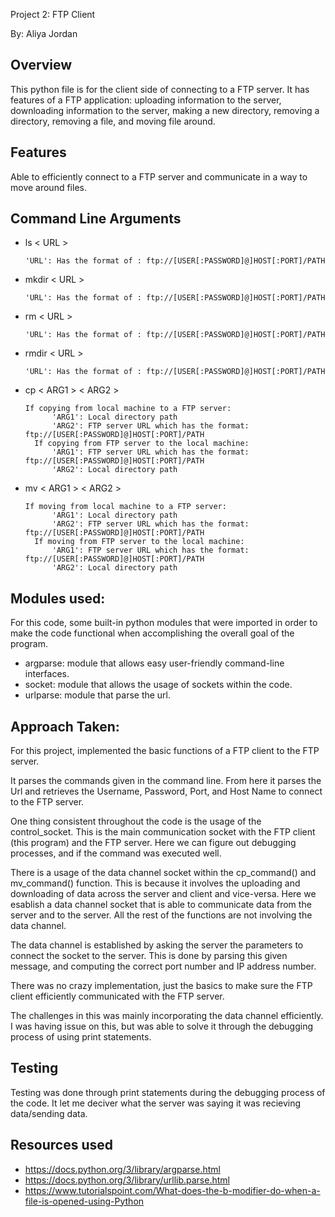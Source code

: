 Project 2: FTP Client

By: Aliya Jordan

## Overview 
This python file is for the client side of connecting to a FTP server.
It has features of a FTP application: uploading information to the server, downloading information to the server, making a new directory, removing a directory, removing a file, and moving file around.

## Features
Able to efficiently connect to a FTP server and communicate in a way to move around files. 

## Command Line Arguments
- ls $<$ URL $>$

      'URL': Has the format of : ftp://[USER[:PASSWORD]@]HOST[:PORT]/PATH
- mkdir $<$ URL $>$

      'URL': Has the format of : ftp://[USER[:PASSWORD]@]HOST[:PORT]/PATH         
- rm $<$ URL $>$

      'URL': Has the format of : ftp://[USER[:PASSWORD]@]HOST[:PORT]/PATH
- rmdir $<$ URL $>$

      'URL': Has the format of : ftp://[USER[:PASSWORD]@]HOST[:PORT]/PATH
- cp $<$ ARG1 $>$ $<$ ARG2 $>$

      If copying from local machine to a FTP server:
            'ARG1': Local directory path
            'ARG2': FTP server URL which has the format: ftp://[USER[:PASSWORD]@]HOST[:PORT]/PATH
        If copying from FTP server to the local machine:
            'ARG1': FTP server URL which has the format: ftp://[USER[:PASSWORD]@]HOST[:PORT]/PATH
            'ARG2': Local directory path
- mv $<$ ARG1 $>$ $<$ ARG2 $>$

      If moving from local machine to a FTP server:
            'ARG1': Local directory path
            'ARG2': FTP server URL which has the format: ftp://[USER[:PASSWORD]@]HOST[:PORT]/PATH
        If moving from FTP server to the local machine:
            'ARG1': FTP server URL which has the format: ftp://[USER[:PASSWORD]@]HOST[:PORT]/PATH
            'ARG2': Local directory path

## Modules used:
For this code, some built-in python modules that were imported in order to make the code functional when accomplishing the overall goal of the program. 
- argparse: module that allows easy user-friendly command-line interfaces.
- socket: module that allows the usage of sockets within the code.
- urlparse: module that parse the url.

## Approach Taken:
    
For this project, implemented the basic functions of a FTP client to the FTP server. 


It parses the commands given in the command line. From here it parses the Url and retrieves the Username, Password, Port, and Host Name to connect to the FTP server. 


One thing consistent throughout the code is the usage of the control_socket. This is the main communication socket with the FTP client (this program) and the FTP server. Here we can figure out debugging processes, and if the command was executed well.


There is a usage of the data channel socket within the cp_command() and mv_command() function. This is because it involves the uploading and downloading of data across the server and client and vice-versa. Here we esablish a data channel socket that is able to communicate data from the server and to the server. All the rest of the functions are not involving the data channel. 


The data channel is established by asking the server the parameters to connect the socket to the server. This is done by parsing this given message, and computing the correct port number and IP address number. 


There was no crazy implementation, just the basics to make sure the FTP client efficiently communicated with the FTP server.


The challenges in this was mainly incorporating the data channel efficiently. I was having issue on this, but was able to solve it through the debugging process of using print statements. 

## Testing
Testing was done through print statements during the debugging process of the code. It let me deciver what the server was saying it was recieving data/sending data.

## Resources used
- https://docs.python.org/3/library/argparse.html 
- https://docs.python.org/3/library/urllib.parse.html
- https://www.tutorialspoint.com/What-does-the-b-modifier-do-when-a-file-is-opened-using-Python 
